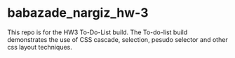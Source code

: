 # babazade_nargiz_hw-3
This repo is for the HW3 To-Do-List build. The To-do-list build demonstrates the use of CSS cascade, selection, pesudo selector and other css layout techniques.
